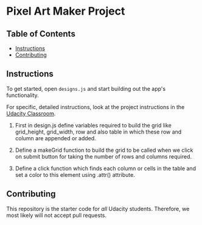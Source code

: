# Pixel Art Maker Project

## Table of Contents

* [Instructions](#instructions)
* [Contributing](#contributing)

## Instructions

To get started, open `designs.js` and start building out the app's functionality.

For specific, detailed instructions, look at the project instructions in the [Udacity Classroom](https://classroom.udacity.com/me).

1. First in design.js define variables required to build the grid like grid_height, grid_width, row and also table in which these row and column are appended or added.

2. Define a makeGrid function to build the grid to be called when we click on submit button for taking the number of rows and columns required.

3. Define a click function which finds each column or cells in the table and set a color to this element using .attr() attribute.


## Contributing

This repository is the starter code for _all_ Udacity students. Therefore, we most likely will not accept pull requests.
